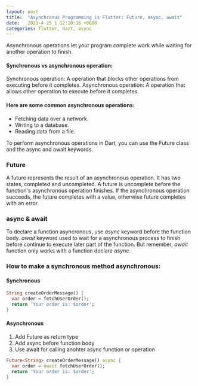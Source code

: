 ```yaml
---
layout: post
title:  "Asynchronus Programming is Flutter: Future, async, await"
date:   2021-4-25 1 12:10:16 +0600
categories: flutter, dart, async
---
```


Asynchronous operations let your program complete work while waiting for another operation to finish. 

#### Synchronous vs asynchronous operation:
Synchronous operation: A operation that blocks other operations from executing before it completes.
Asynchronous operation: A operation that allows other operation to execute before it completes.

#### Here are some common asynchronous operations:
* Fetching data over a network.
* Writing to a database.
* Reading data from a file.

To perform asynchronous operations in Dart, you can use the Future class and the async and await keywords.

### Future
A future represents the result of an asynchronous operation. It has two states, completed and uncompleted. A future is uncomplete before the function's asynchronous operation finishes. If the asynchronous operation succeeds, the future completes with a value, otherwise future completes with an error.

### async & await
To declare a function asyncronous, use *async* keyword before the function body. 
*await* keyword used to wait for a asynchronous process to finish before continue to execute later part of the function. But remember, *await* function only works with a function declare *async*. 

### How to make a synchronous method asynchronous:

#### Synchronous

```dart
String createOrderMessage() {
  var order = fetchUserOrder();
  return 'Your order is: $order';
}
```

#### Asynchronous
1. Add Future as return type
2. Add async before function body
3. Use await for calling anohter async function or operation

```dart
Future<String> createOrderMessage() async {
  var order = await fetchUserOrder();
  return 'Your order is: $order';
}
```